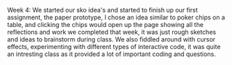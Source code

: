 Week 4:
We started our sko idea's and started to finish up our first assignment, the paper prototype, I chose an idea similar to poker chips on  a table, and clicking the chips would open up the page showing all the reflections and work we completed that week, it was just rough sketches and ideas to brainstorm during class. We also fiddled around with cursor effects, experimenting with different types of interactive code, it was quite an intresting class as it provided a lot of important coding and questions. 
